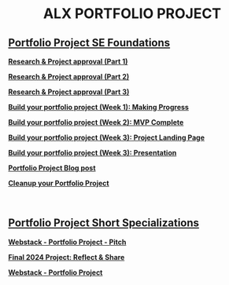 <h1 align="center"><b>ALX PORTFOLIO PROJECT</b></h1>

<h2><a href="https://github.com/codenvibes/social_media_app.git">Portfolio Project SE Foundations</a></h2>

<b><a href="https://github.com/codenvibes/alx-portfolio_project/tree/master/portfolio_project_SE_Foundations/research%20%26%20project%20approval%20(part%201)">Research & Project approval (Part 1)</a></b>

<b><a href="https://github.com/codenvibes/alx-portfolio_project/tree/master/portfolio_project_SE_Foundations/research%20%26%20project%20approval%20(part%202)">Research & Project approval (Part 2)</a></b>

<b><a href="https://github.com/codenvibes/alx-portfolio_project/tree/master/portfolio_project_SE_Foundations/research%20%26%20project%20approval%20(part%203)">Research & Project approval (Part 3)</a></b>

<b><a href="https://github.com/codenvibes/alx-portfolio_project/tree/master/portfolio_project_SE_Foundations/build%20your%20portfolio%20project%20(week%201)%3A%20making%20progress">Build your portfolio project (Week 1): Making Progress</a></b>

<b><a href="https://github.com/codenvibes/alx-portfolio_project/tree/master/portfolio_project_SE_Foundations/build%20your%20portfolio%20project%20(week%202)%3A%20mvp%20complete">Build your portfolio project (Week 2): MVP Complete</a></b>

<b><a href="https://github.com/codenvibes/alx-portfolio_project/tree/master/portfolio_project_SE_Foundations/build%20your%20portfolio%20project%20(week%203)%3A%20project%20landing%20page">Build your portfolio project (Week 3): Project Landing Page</a></b>

<b><a href="https://github.com/codenvibes/alx-portfolio_project/tree/master/portfolio_project_SE_Foundations/build%20your%20portfolio%20project%20(week%203)%3A%20presentation">Build your portfolio project (Week 3): Presentation</a></b>

<b><a href="https://github.com/codenvibes/alx-portfolio_project/tree/master/portfolio_project_SE_Foundations/portfolio%20project%20blog%20post">Portfolio Project Blog post</a></b>

<b><a href="https://github.com/codenvibes/alx-portfolio_project/tree/master/portfolio_project_SE_Foundations/cleanup%20your%20portfolio%20project">Cleanup your Portfolio Project</a></b>


<!-- --------------------------------------------------------------------------------------------------- -->

<br>
<h2><a href="https://github.com/codenvibes/alx-portfolio_project/tree/master/portfolio_project_Short_Specializations">Portfolio Project Short Specializations</a></h2>

<b><a href=" ">Webstack - Portfolio Project - Pitch</a></b>

<b><a href=" ">Final 2024 Project: Reflect & Share</a></b>

<b><a href=" ">Webstack - Portfolio Project</a></b>
